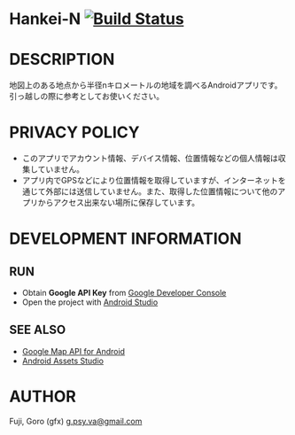 # Hankei-N [![Build Status](https://secure.travis-ci.org/gfx/Android-HankeiN.png)](http://travis-ci.org/gfx/Android-HankeiN)

# DESCRIPTION

地図上のある地点から半径nキロメートルの地域を調べるAndroidアプリです。引っ越しの際に参考としてお使いください。

# PRIVACY POLICY

* このアプリでアカウント情報、デバイス情報、位置情報などの個人情報は収集していません。
* アプリ内でGPSなどにより位置情報を取得していますが、インターネットを通じて外部には送信していません。また、取得した位置情報について他のアプリからアクセス出来ない場所に保存しています。

# DEVELOPMENT INFORMATION

## RUN

* Obtain **Google API Key** from [Google Developer Console](https://cloud.google.com/console?redirected=true#/project)
* Open the project with [Android Studio](http://developer.android.com/sdk/installing/studio.html)

## SEE ALSO

* [Google Map API for Android](https://developers.google.com/maps/documentation/android/start)
* [Android Assets Studio](http://android-ui-utils.googlecode.com/hg/asset-studio/dist/index.html)

# AUTHOR

Fuji, Goro (gfx) <g.psy.va@gmail.com>
